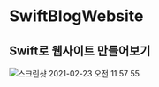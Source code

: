 # SwiftBlogWebsite
## Swift로 웹사이트 만들어보기

![스크린샷 2021-02-23 오전 11 57 55](https://user-images.githubusercontent.com/47676921/108797509-afea1b00-75ce-11eb-8463-77856484a939.png)

